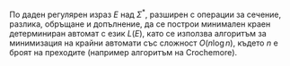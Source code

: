 По даден регулярен израз $E$ над $\Sigma^*$, разширен с операции за сечение, разлика, обръщане и допълнение, да се построи минимален краен детерминиран автомат с език $L(E)$, като се използва алгоритъм за минимизация на крайни автомати със сложност $O(n \log{n})$, където $n$ е броят на преходите (например алгоритъм на Crochemore).